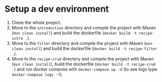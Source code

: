 # Setup a dev environment

1. Clone the whole project.
2. Move to the `introduction` directory and compile the project with Maven (`mvn clean install`) and build the dockerfile (`docker build -t recipe-intro .`).
3. Move to the `filter` directory and compile the project with Maven (`mvn clean install`) and build the dockerfile (`docker build -t recipe-filter .`).
4. Move to the `recipe-crud` directory and compile the project with Maven (`mvn clean install`), build the dockerfile (`docker build -t recipe-crud .`) and run docker compose with `docker-compose up -d` (to see logs type `docker-compose logs -f`).

